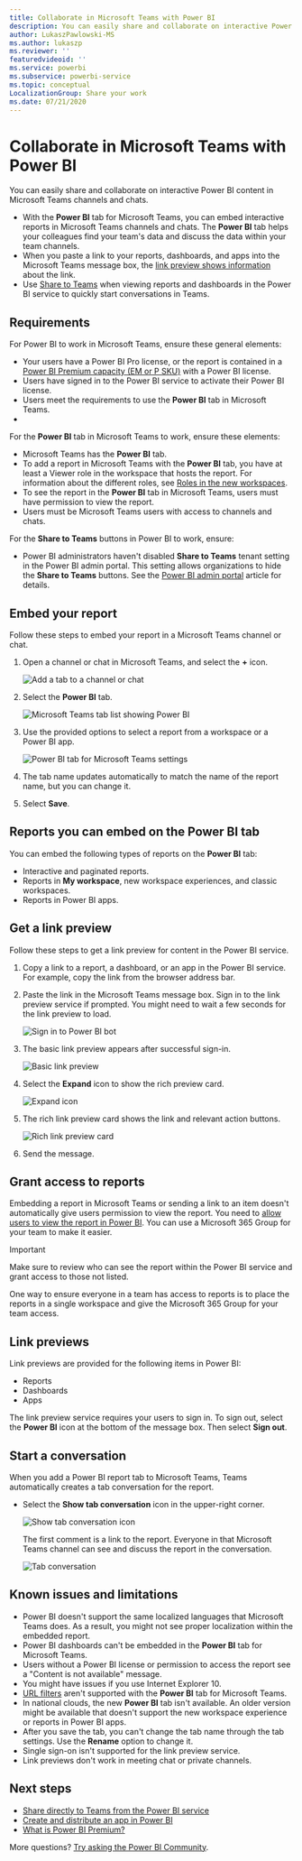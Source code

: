 ```yaml
---
title: Collaborate in Microsoft Teams with Power BI
description: You can easily share and collaborate on interactive Power BI content in Microsoft Teams channels and chats.
author: LukaszPawlowski-MS
ms.author: lukaszp
ms.reviewer: ''
featuredvideoid: ''
ms.service: powerbi
ms.subservice: powerbi-service
ms.topic: conceptual
LocalizationGroup: Share your work
ms.date: 07/21/2020
---
```


# Collaborate in Microsoft Teams with Power BI

You can easily share and collaborate on interactive Power BI content in Microsoft Teams channels and chats. 

- With the **Power BI** tab for Microsoft Teams, you can embed interactive reports in Microsoft Teams channels and chats. The **Power BI** tab helps your colleagues find your team's data and discuss the data within your team channels. 
- When you paste a link to your reports, dashboards, and apps into the Microsoft Teams message box, the [link preview shows information](service-teams-link-preview.md) about the link. 
- Use [Share to Teams](service-share-report-teams.md) when viewing reports and dashboards in the Power BI service to quickly start conversations in Teams.

## Requirements

For Power BI to work in Microsoft Teams, ensure these general elements:

- Your users have a Power BI Pro license, or the report is contained in a [Power BI Premium capacity (EM or P SKU)](../admin/service-premium-what-is.md) with a Power BI license.
- Users have signed in to the Power BI service to activate their Power BI license.
- Users meet the requirements to use the **Power BI** tab in Microsoft Teams.
- 
For the **Power BI** tab in Microsoft Teams to work, ensure these elements:

- Microsoft Teams has the **Power BI** tab.
- To add a report in Microsoft Teams with the **Power BI** tab, you have at least a Viewer role in the workspace that hosts the report. For information about the different roles, see [Roles in the new workspaces](service-new-workspaces.md#roles-in-the-new-workspaces).
- To see the report in the **Power BI** tab in Microsoft Teams, users must have permission to view the report.
- Users must be Microsoft Teams users with access to channels and chats.

For the **Share to Teams** buttons in Power BI to work, ensure:

- Power BI administrators haven't disabled **Share to Teams** tenant setting in the Power BI admin portal. This setting allows organizations to hide the **Share to Teams** buttons. See the [Power BI admin portal](../admin/service-admin-portal.md#share-to-teams-tenant-setting) article for details.


## Embed your report

Follow these steps to embed your report in a Microsoft Teams channel or chat.

1. Open a channel or chat in Microsoft Teams, and select the **+** icon.

    ![Add a tab to a channel or chat](media/service-embed-report-microsoft-teams/service-embed-report-microsoft-teams-add.png)

1. Select the **Power BI** tab.

    ![Microsoft Teams tab list showing Power BI](media/service-embed-report-microsoft-teams/service-embed-report-microsoft-teams-tab.png)

1. Use the provided options to select a report from a workspace or a Power BI app.

    ![Power BI tab for Microsoft Teams settings](media/service-embed-report-microsoft-teams/service-embed-report-microsoft-teams-tab-settings.png)

1. The tab name updates automatically to match the name of the report name, but you can change it.

1. Select **Save**.

## Reports you can embed on the Power BI tab

You can embed the following types of reports on the **Power BI** tab:

- Interactive and paginated reports.
- Reports in **My workspace**, new workspace experiences, and classic workspaces.
- Reports in Power BI apps.

## Get a link preview

Follow these steps to get a link preview for content in the Power BI service.

1. Copy a link to a report, a dashboard, or an app in the Power BI service. For example, copy the link from the browser address bar.

1. Paste the link in the Microsoft Teams message box. Sign in to the link preview service if prompted. You might need to wait a few seconds for the link preview to load.

    ![Sign in to Power BI bot](media/service-embed-report-microsoft-teams/service-teams-link-preview-sign-in-needed.png)

1. The basic link preview appears after successful sign-in.

    ![Basic link preview](media/service-embed-report-microsoft-teams/service-teams-link-preview-basic.png)

1. Select the **Expand** icon to show the rich preview card.

    ![Expand icon](media/service-embed-report-microsoft-teams/service-teams-link-preview-expand-icon.png)

1. The rich link preview card shows the link and relevant action buttons.

    ![Rich link preview card](media/service-embed-report-microsoft-teams/service-teams-link-preview-nice-card.png)

1. Send the message.

## Grant access to reports

Embedding a report in Microsoft Teams or sending a link to an item doesn't automatically give users permission to view the report. You need to [allow users to view the report in Power BI](service-share-dashboards.md). You can use a Microsoft 365 Group for your team to make it easier.

> [!IMPORTANT]
> Make sure to review who can see the report within the Power BI service and grant access to those not listed.

One way to ensure everyone in a team has access to reports is to place the reports in a single workspace and give the Microsoft 365 Group for your team access.

## Link previews

Link previews are provided for the following items in Power BI:
- Reports
- Dashboards
- Apps

The link preview service requires your users to sign in. To sign out, select the **Power BI** icon at the bottom of the message box. Then select **Sign out**.

## Start a conversation

When you add a Power BI report tab to Microsoft Teams, Teams automatically creates a tab conversation for the report.

- Select the **Show tab conversation** icon in the upper-right corner.

    ![Show tab conversation icon](media/service-embed-report-microsoft-teams/power-bi-teams-conversation-icon.png)

    The first comment is a link to the report. Everyone in that Microsoft Teams channel can see and discuss the report in the conversation.

    ![Tab conversation](media/service-embed-report-microsoft-teams/power-bi-teams-conversation-tab.png)

## Known issues and limitations

- Power BI doesn't support the same localized languages that Microsoft Teams does. As a result, you might not see proper localization within the embedded report.
- Power BI dashboards can't be embedded in the **Power BI** tab for Microsoft Teams.
- Users without a Power BI license or permission to access the report see a "Content is not available" message.
- You might have issues if you use Internet Explorer 10. <!--You can look at the [browsers support for Power BI](../consumer/end-user-browsers.md) and for [Microsoft 365](https://products.office.com/office-system-requirements#Browsers-section). -->
- [URL filters](service-url-filters.md) aren't supported with the **Power BI** tab for Microsoft Teams.
- In national clouds, the new **Power BI** tab isn't available. An older version might be available that doesn't support the new workspace experience or reports in Power BI apps.
- After you save the tab, you can't change the tab name through the tab settings. Use the **Rename** option to change it.
- Single sign-on isn't supported for the link preview service.
- Link previews don't work in meeting chat or private channels.

## Next steps

- [Share directly to Teams from the Power BI service](service-share-report-teams.md)
- [Create and distribute an app in Power BI](service-create-distribute-apps.md)
- [What is Power BI Premium?](../admin/service-premium-what-is.md)

More questions? [Try asking the Power BI Community](https://community.powerbi.com/).
